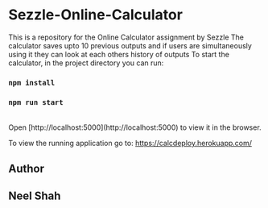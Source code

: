 # Sezzle-Online-Calculator

This is a repository for the Online Calculator assignment by Sezzle
The calculator saves upto 10 previous outputs and if users are simultaneously using it they can look at each others history of outputs
To start the calculator, in the project directory you can run:

### `npm install`

### `npm run start`

<br>
Open [http://localhost:5000](http://localhost:5000) to view it in the browser.
<br>

To view the running application go to:
https://calcdeploy.herokuapp.com/


## Author

## Neel Shah

